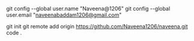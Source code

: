 git config --global user.name "Naveena@1206"
git config --global user.email "naveenabaddam1206@gmail.com"

git init
git remote add origin https://github.com/Naveena1206/naveena.git
code .

<!-- git status
     git add
     git status
     git commit
     git push -->
